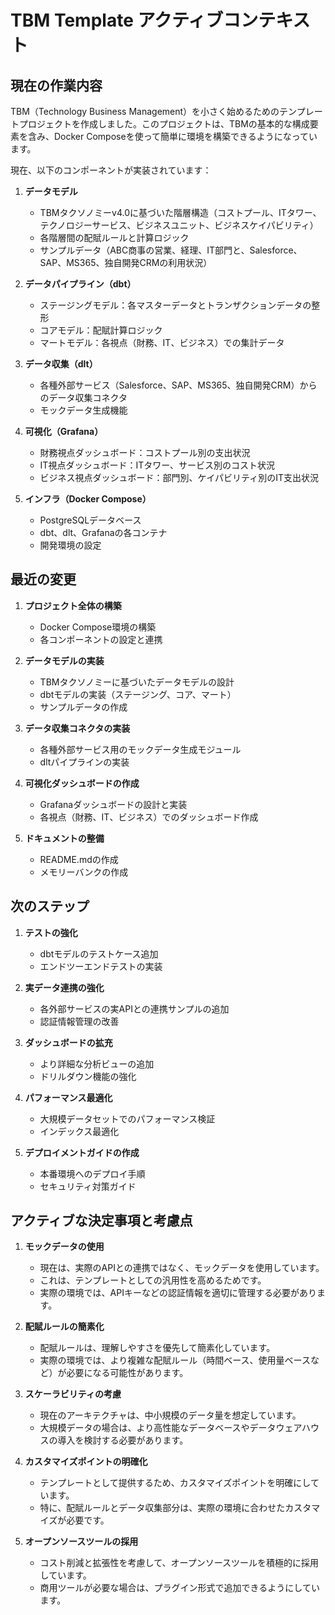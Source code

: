 # TBM Template アクティブコンテキスト

## 現在の作業内容

TBM（Technology Business Management）を小さく始めるためのテンプレートプロジェクトを作成しました。このプロジェクトは、TBMの基本的な構成要素を含み、Docker Composeを使って簡単に環境を構築できるようになっています。

現在、以下のコンポーネントが実装されています：

1. **データモデル**
   - TBMタクソノミーv4.0に基づいた階層構造（コストプール、ITタワー、テクノロジーサービス、ビジネスユニット、ビジネスケイパビリティ）
   - 各階層間の配賦ルールと計算ロジック
   - サンプルデータ（ABC商事の営業、経理、IT部門と、Salesforce、SAP、MS365、独自開発CRMの利用状況）

2. **データパイプライン（dbt）**
   - ステージングモデル：各マスターデータとトランザクションデータの整形
   - コアモデル：配賦計算ロジック
   - マートモデル：各視点（財務、IT、ビジネス）での集計データ

3. **データ収集（dlt）**
   - 各種外部サービス（Salesforce、SAP、MS365、独自開発CRM）からのデータ収集コネクタ
   - モックデータ生成機能

4. **可視化（Grafana）**
   - 財務視点ダッシュボード：コストプール別の支出状況
   - IT視点ダッシュボード：ITタワー、サービス別のコスト状況
   - ビジネス視点ダッシュボード：部門別、ケイパビリティ別のIT支出状況

5. **インフラ（Docker Compose）**
   - PostgreSQLデータベース
   - dbt、dlt、Grafanaの各コンテナ
   - 開発環境の設定

## 最近の変更

1. **プロジェクト全体の構築**
   - Docker Compose環境の構築
   - 各コンポーネントの設定と連携

2. **データモデルの実装**
   - TBMタクソノミーに基づいたデータモデルの設計
   - dbtモデルの実装（ステージング、コア、マート）
   - サンプルデータの作成

3. **データ収集コネクタの実装**
   - 各種外部サービス用のモックデータ生成モジュール
   - dltパイプラインの実装

4. **可視化ダッシュボードの作成**
   - Grafanaダッシュボードの設計と実装
   - 各視点（財務、IT、ビジネス）でのダッシュボード作成

5. **ドキュメントの整備**
   - README.mdの作成
   - メモリーバンクの作成

## 次のステップ

1. **テストの強化**
   - dbtモデルのテストケース追加
   - エンドツーエンドテストの実装

2. **実データ連携の強化**
   - 各外部サービスの実APIとの連携サンプルの追加
   - 認証情報管理の改善

3. **ダッシュボードの拡充**
   - より詳細な分析ビューの追加
   - ドリルダウン機能の強化

4. **パフォーマンス最適化**
   - 大規模データセットでのパフォーマンス検証
   - インデックス最適化

5. **デプロイメントガイドの作成**
   - 本番環境へのデプロイ手順
   - セキュリティ対策ガイド

## アクティブな決定事項と考慮点

1. **モックデータの使用**
   - 現在は、実際のAPIとの連携ではなく、モックデータを使用しています。
   - これは、テンプレートとしての汎用性を高めるためです。
   - 実際の環境では、APIキーなどの認証情報を適切に管理する必要があります。

2. **配賦ルールの簡素化**
   - 配賦ルールは、理解しやすさを優先して簡素化しています。
   - 実際の環境では、より複雑な配賦ルール（時間ベース、使用量ベースなど）が必要になる可能性があります。

3. **スケーラビリティの考慮**
   - 現在のアーキテクチャは、中小規模のデータ量を想定しています。
   - 大規模データの場合は、より高性能なデータベースやデータウェアハウスの導入を検討する必要があります。

4. **カスタマイズポイントの明確化**
   - テンプレートとして提供するため、カスタマイズポイントを明確にしています。
   - 特に、配賦ルールとデータ収集部分は、実際の環境に合わせたカスタマイズが必要です。

5. **オープンソースツールの採用**
   - コスト削減と拡張性を考慮して、オープンソースツールを積極的に採用しています。
   - 商用ツールが必要な場合は、プラグイン形式で追加できるようにしています。
